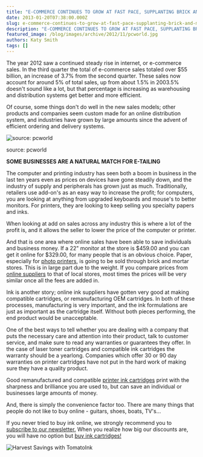 ```yaml
---
title: "E-COMMERCE CONTINUES TO GROW AT FAST PACE, SUPPLANTING BRICK AND MORTAR SALES"
date: 2013-01-20T07:38:00.000Z
slug: e-commerce-continues-to-grow-at-fast-pace-supplanting-brick-and-mortar-sales
description: "E-COMMERCE CONTINUES TO GROW AT FAST PACE, SUPPLANTING BRICK AND MORTAR SALES"
featured_image: /blog/images/archive/2012/11/pcworld.jpg
authors: Katy Smith
tags: []
---
```


The year 2012 saw a continued steady rise in internet, or e-commerce sales. In the third quarter the total of e-commerce sales totaled over $55 billion, an increase of 3.7% from the second quarter. These sales now account for around 5% of total sales, up from about 1.5% in 2003.5% doesn't sound like a lot, but that percentage is increasing as warehousing and distribution systems get better and more efficient. 

Of course, some things don't do well in the new sales models; other products and companies seem custom made for an online distribution system, and industries have grown by large amounts since the advent of efficient ordering and delivery systems.

![source: pcworld](/blog/images/archive/2012/11/pcworld-480x280.jpg)

source: pcworld

**SOME BUSINESSES ARE A NATURAL MATCH FOR E-TAILING**

The computer and printing industry has seen both a boom in business in the last ten years even as prices on devices have gone steadily down, and the industry of supply and peripherals has grown just as much. Traditionally, retailers use add-on's as an easy way to increase the profit; for computers, you are looking at anything from upgraded keyboards and mouse's to better monitors. For printers, they are looking to keep selling you specialty papers and inks.

When looking at add on sales across any industry this is where a lot of the profit is, and it allows the seller to lower the price of the computer or printer.

And that is one area where online sales have been able to save individuals and business money. If a 22" monitor at the store is $459.00 and you can get it online for $329.00, for many people that is an obvious choice. Paper, especially for [photo printers](https://www.tomatoink.com/paper), is going to be sold through brick and mortar stores. This is in large part due to the weight. If you compare prices from [online suppliers](https://www.tomatoink.com/) to that of local stores, most times the prices will be very similar once all the fees are added in.

Ink is another story; online ink suppliers have gotten very good at making compatible cartridges, or remanufacturing OEM cartridges. In both of these processes, manufacturing is very important, and the ink formulations are just as important as the cartridge itself. Without both pieces performing, the end product would be unacceptable.

One of the best ways to tell whether you are dealing with a company that puts the necessary care and attention into their product, talk to customer service, and make sure to read any warranties or guarantees they offer. In the case of laser toner cartridges and compatible ink cartridges the warranty should be a yearlong. Companies which offer 30 or 90 day warranties on printer cartridges have not put in the hard work of making sure they have a quality product.

Good remanufactured and compatible [printer ink cartridges](https://www.tomatoink.com/) print with the sharpness and brilliance you are used to, but can save an individual or businesses large amounts of money.

And, there is simply the convenience factor too. There are many things that people do not like to buy online - guitars, shoes, boats, TV's…

If you never tried to buy ink online, we strongly recommend you to [subscribe to our newsletter.](https://www.tomatoink.com/welcome/subscribe) When you realize how big our discounts are, you will have no option but [buy ink cartridges!](https://www.tomatoink.com/)

![Harvest Savings with TomatoInk](/blog/images/archive/2013/06/generic_01-632x234.png)